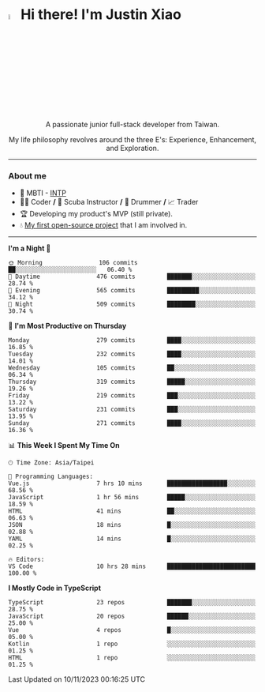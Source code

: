 # <img src="https://media.giphy.com/media/hvRJCLFzcasrR4ia7z/giphy.gif" width="5%">Hi there! I'm Justin Xiao
<p align="center">A passionate junior full-stack developer from Taiwan.  </p>
<p align="center">My life philosophy revolves around the three E's: Experience, Enhancement, and Exploration.</p>

---
### About me
- 👀 MBTI - [INTP](https://www.16personalities.com/intp-personality)
- 👨‍💻 Coder **/** 🤿 Scuba Instructor **/** 🥁 Drummer **/** 📈 Trader
- 🏆 Developing my product's MVP (still private).
- 💧 [My first open-source project](https://github.com/Game-as-a-Service/Game-Lobby-Web) that I am involved in.

---
<!--START_SECTION:waka-->
**I'm a Night 🦉** 

```text
🌞 Morning                106 commits         ██░░░░░░░░░░░░░░░░░░░░░░░   06.40 % 
🌆 Daytime                476 commits         ███████░░░░░░░░░░░░░░░░░░   28.74 % 
🌃 Evening                565 commits         █████████░░░░░░░░░░░░░░░░   34.12 % 
🌙 Night                  509 commits         ████████░░░░░░░░░░░░░░░░░   30.74 % 
```
📅 **I'm Most Productive on Thursday** 

```text
Monday                   279 commits         ████░░░░░░░░░░░░░░░░░░░░░   16.85 % 
Tuesday                  232 commits         ████░░░░░░░░░░░░░░░░░░░░░   14.01 % 
Wednesday                105 commits         ██░░░░░░░░░░░░░░░░░░░░░░░   06.34 % 
Thursday                 319 commits         █████░░░░░░░░░░░░░░░░░░░░   19.26 % 
Friday                   219 commits         ███░░░░░░░░░░░░░░░░░░░░░░   13.22 % 
Saturday                 231 commits         ███░░░░░░░░░░░░░░░░░░░░░░   13.95 % 
Sunday                   271 commits         ████░░░░░░░░░░░░░░░░░░░░░   16.36 % 
```


📊 **This Week I Spent My Time On** 

```text
🕑︎ Time Zone: Asia/Taipei

💬 Programming Languages: 
Vue.js                   7 hrs 10 mins       █████████████████░░░░░░░░   68.56 % 
JavaScript               1 hr 56 mins        █████░░░░░░░░░░░░░░░░░░░░   18.59 % 
HTML                     41 mins             ██░░░░░░░░░░░░░░░░░░░░░░░   06.63 % 
JSON                     18 mins             █░░░░░░░░░░░░░░░░░░░░░░░░   02.88 % 
YAML                     14 mins             █░░░░░░░░░░░░░░░░░░░░░░░░   02.25 % 

🔥 Editors: 
VS Code                  10 hrs 28 mins      █████████████████████████   100.00 % 
```

**I Mostly Code in TypeScript** 

```text
TypeScript               23 repos            ███████░░░░░░░░░░░░░░░░░░   28.75 % 
JavaScript               20 repos            ██████░░░░░░░░░░░░░░░░░░░   25.00 % 
Vue                      4 repos             █░░░░░░░░░░░░░░░░░░░░░░░░   05.00 % 
Kotlin                   1 repo              ░░░░░░░░░░░░░░░░░░░░░░░░░   01.25 % 
HTML                     1 repo              ░░░░░░░░░░░░░░░░░░░░░░░░░   01.25 % 
```




 Last Updated on 10/11/2023 00:16:25 UTC
<!--END_SECTION:waka-->
